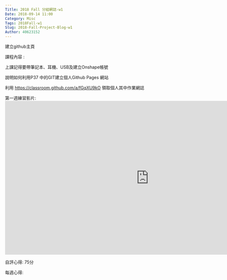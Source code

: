 ```yaml
---
Title: 2018 Fall 分組網誌-w1
Date: 2018-09-14 11:00
Category: Misc
Tags: 2018Fall-w1
Slug: 2018-Fall-Project-Blog-w1
Author: 40623152
---
```


建立github主頁

<!-- PELICAN_END_SUMMARY -->

課程內容 : 

上課記得要帶筆記本、耳機、USB及建立Onshape帳號

說明如何利用P37 中的GIT建立個人Github Pages 網站

利用 https://classroom.github.com/a/fGqXU9kO 領取個人其中作業網誌

第一週練習影片:<iframe width="945" height="507" src="https://www.youtube.com/watch?v=DRXPYEtOqZ0&feature=youtu.be" frameborder="0" allow="autoplay; encrypted-media" allowfullscreen></iframe>

自評心得: 75分

每週心得: